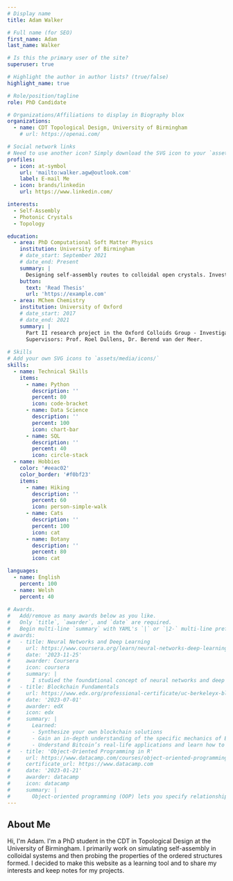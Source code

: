 ```yaml
---
# Display name
title: Adam Walker

# Full name (for SEO)
first_name: Adam
last_name: Walker

# Is this the primary user of the site?
superuser: true

# Highlight the author in author lists? (true/false)
highlight_name: true

# Role/position/tagline
role: PhD Candidate

# Organizations/Affiliations to display in Biography blox
organizations:
  - name: CDT Topological Design, University of Birmingham
    # url: https://openai.com/

# Social network links
# Need to use another icon? Simply download the SVG icon to your `assets/media/icons/` folder.
profiles:
  - icon: at-symbol
    url: 'mailto:walker.agw@outlook.com'
    label: E-mail Me
  - icon: brands/linkedin
    url: https://www.linkedin.com/

interests:
  - Self-Assembly
  - Photonic Crystals
  - Topology

education:
  - area: PhD Computational Soft Matter Physics
    institution: University of Birmingham
    # date_start: September 2021
    # date_end: Present
    summary: |
      Designing self-assembly routes to colloidal open crystals. Investigating the multifunctional behaviour of these assembled crystals. 
    button:
      text: 'Read Thesis'
      url: 'https://example.com'
  - area: MChem Chemistry
    institution: University of Oxford
    # date_start: 2017
    # date_end: 2021
    summary: |
      Part II research project in the Oxford Colloids Group - Investigating the free energy of loop-shaped grain boundaries in 2D hard colloidal crystals. 
      Supervisors: Prof. Roel Dullens, Dr. Berend van der Meer. 
  
# Skills
# Add your own SVG icons to `assets/media/icons/`
skills:
  - name: Technical Skills
    items:
      - name: Python
        description: ''
        percent: 80
        icon: code-bracket
      - name: Data Science
        description: ''
        percent: 100
        icon: chart-bar
      - name: SQL
        description: ''
        percent: 40
        icon: circle-stack
  - name: Hobbies
    color: '#eeac02'
    color_border: '#f0bf23'
    items:
      - name: Hiking
        description: ''
        percent: 60
        icon: person-simple-walk
      - name: Cats
        description: ''
        percent: 100
        icon: cat
      - name: Botany
        description: ''
        percent: 80
        icon: cat

languages:
  - name: English
    percent: 100
  - name: Welsh
    percent: 40
  
# Awards.
#   Add/remove as many awards below as you like.
#   Only `title`, `awarder`, and `date` are required.
#   Begin multi-line `summary` with YAML's `|` or `|2-` multi-line prefix and indent 2 spaces below.
# awards:
#   - title: Neural Networks and Deep Learning
#     url: https://www.coursera.org/learn/neural-networks-deep-learning
#     date: '2023-11-25'
#     awarder: Coursera
#     icon: coursera
#     summary: |
#       I studied the foundational concept of neural networks and deep learning. By the end, I was familiar with the significant technological trends driving the rise of deep learning; build, train, and apply fully connected deep neural networks; implement efficient (vectorized) neural networks; identify key parameters in a neural network’s architecture; and apply deep learning to your own applications.
#   - title: Blockchain Fundamentals
#     url: https://www.edx.org/professional-certificate/uc-berkeleyx-blockchain-fundamentals
#     date: '2023-07-01'
#     awarder: edX
#     icon: edx
#     summary: |
#       Learned:
#       - Synthesize your own blockchain solutions
#       - Gain an in-depth understanding of the specific mechanics of Bitcoin
#       - Understand Bitcoin’s real-life applications and learn how to attack and destroy Bitcoin, Ethereum, smart contracts and Dapps, and alternatives to Bitcoin’s Proof-of-Work consensus algorithm
#   - title: 'Object-Oriented Programming in R'
#     url: https://www.datacamp.com/courses/object-oriented-programming-with-s3-and-r6-in-r
#     certificate_url: https://www.datacamp.com
#     date: '2023-01-21'
#     awarder: datacamp
#     icon: datacamp
#     summary: |
#       Object-oriented programming (OOP) lets you specify relationships between functions and the objects that they can act on, helping you manage complexity in your code. This is an intermediate level course, providing an introduction to OOP, using the S3 and R6 systems. S3 is a great day-to-day R programming tool that simplifies some of the functions that you write. R6 is especially useful for industry-specific analyses, working with web APIs, and building GUIs.
---
```


## About Me

Hi, I'm Adam. I'm a PhD student in the CDT in Topological Design at the University of Birmingham. I primarily work on simulating self-assembly in colloidal systems and then probing the properties of the ordered structures formed. I decided to make this website as a learning tool and to share my interests and keep notes for my projects. 
